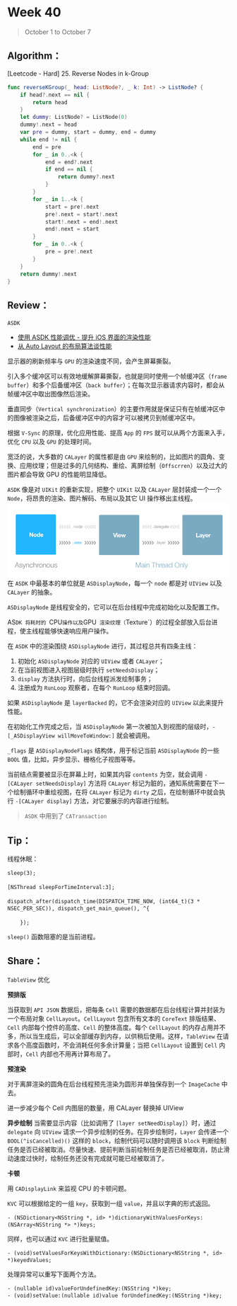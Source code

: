 # Week 40

> October 1 to October 7

## Algorithm：
[Leetcode - Hard] 25. Reverse Nodes in k-Group
```swift
func reverseKGroup(_ head: ListNode?, _ k: Int) -> ListNode? {
    if head?.next == nil {
        return head
    }
    let dummy: ListNode? = ListNode(0)
    dummy!.next = head
    var pre = dummy, start = dummy, end = dummy
    while end != nil {
        end = pre
        for _ in 0..<k {
            end = end?.next
            if end == nil {
                return dummy?.next
            }
        }
        for _ in 1..<k {
            start = pre!.next
            pre!.next = start!.next
            start!.next = end!.next
            end!.next = start
        }
        for _ in 0..<k {
            pre = pre!.next
        }
    }
    return dummy!.next
}
```

## Review：
`ASDK` 
- [使用 ASDK 性能调优 - 提升 iOS 界面的渲染性能](https://draveness.me/asdk-rendering)
- [从 Auto Layout 的布局算法谈性能](https://draveness.me/layout-performance)

显示器的刷新频率与 `GPU` 的渲染速度不同，会产生屏幕撕裂。

引入多个缓冲区可以有效地缓解屏幕撕裂，也就是同时使用一个帧缓冲区（`frame buffer`）和多个后备缓冲区（`back buffer`）；在每次显示器请求内容时，都会从帧缓冲区中取出图像然后渲染。

垂直同步（`Vertical synchronization`）的主要作用就是保证只有在帧缓冲区中的图像被渲染之后，后备缓冲区中的内容才可以被拷贝到帧缓冲区中。

根据 `V-Sync` 的原理，优化应用性能、提高 `App` 的 `FPS` 就可以从两个方面来入手，优化 `CPU` 以及 `GPU` 的处理时间。

宽泛的说，大多数的 `CALayer` 的属性都是由 `GPU` 来绘制的，比如图片的圆角、变换、应用纹理；但是过多的几何结构、重绘、离屏绘制（`Offscrren`）以及过大的图片都会导致 GPU 的性能明显降低。

`ASDK` 像是对 `UIKit` 的重新实现，把整个 `UIKit` 以及 `CALayer` 层封装成一个一个 `Node`，将昂贵的渲染、图片解码、布局以及其它 UI 操作移出主线程。
![](../images/asynchronous.png)
在 `ASDK` 中最基本的单位就是 `ASDisplayNode`，每一个 `node` 都是对 `UIView` 以及 `CALayer` 的抽象。

`ASDisplayNode` 是线程安全的，它可以在后台线程中完成初始化以及配置工作。

AS`DK 将耗时的 `CPU` 操作以及 `GPU` 渲染纹理（`Texture`）的过程全部放入后台进程，使主线程能够快速响应用户操作。

在 `ASDK` 中的渲染围绕 `ASDisplayNode` 进行，其过程总共有四条主线：
1. 初始化 `ASDisplayNode` 对应的 `UIView` 或者 `CALayer`；
2. 在当前视图进入视图层级时执行 `setNeedsDisplay`；
3. `display` 方法执行时，向后台线程派发绘制事务；
4. 注册成为 `RunLoop` 观察者，在每个 `RunLoop` 结束时回调。

如果 `ASDisplayNode` 是 `layerBacked` 的，它不会渲染对应的 `UIView` 以此来提升性能。

在初始化工作完成之后，当 `ASDisplayNode` 第一次被加入到视图的层级时，`-[_ASDisplayView willMoveToWindow:]` 就会被调用。

`_flags` 是 `ASDisplayNodeFlags` 结构体，用于标记当前 `ASDisplayNode` 的一些 `BOOL` 值，比如，异步显示、栅格化子视图等等。

当前结点需要被显示在屏幕上时，如果其内容 `contents` 为空，就会调用 `-[CALayer setNeedsDisplay]` 方法将 `CALayer` 标记为脏的，通知系统需要在下一个绘制循环中重绘视图，在将 `CALayer` 标记为 `dirty` 之后，在绘制循环中就会执行 `-[CALayer display]` 方法，对它要展示的内容进行绘制。

> `ASDK` 中用到了 `CATransaction`

## Tip：
线程休眠：
```objc
sleep(3);

[NSThread sleepForTimeInterval:3];

dispatch_after(dispatch_time(DISPATCH_TIME_NOW, (int64_t)(3 * NSEC_PER_SEC)), dispatch_get_main_queue(), ^{
        
    });
```

`sleep()` 函数阻塞的是当前进程。

## Share：


`TableView` 优化

**预排版**

当获取到 `API JSON` 数据后，把每条 `Cell` 需要的数据都在后台线程计算并封装为一个布局对象 `CellLayout`。`CellLayout` 包含所有文本的 `CoreText` 排版结果、`Cell` 内部每个控件的高度、`Cell` 的整体高度。每个 `CellLayout` 的内存占用并不多，所以当生成后，可以全部缓存到内存，以供稍后使用。这样，`TableView` 在请求各个高度函数时，不会消耗任何多余计算量；当把 `CellLayout` 设置到 `Cell` 内部时，`Cell` 内部也不用再计算布局了。

**预渲染**

对于离屏渲染的圆角在后台线程预先渲染为圆形并单独保存到一个 `ImageCache` 中去。

进一步减少每个 Cell 内图层的数量，用 CALayer 替换掉 UIView

**异步绘制**
当需要显示内容（比如调用了 `[layer setNeedDisplay]`）时，通过 `delegate` 向 `UIView` 请求一个异步绘制的任务。在异步绘制时，`Layer` 会传递一个 `BOOL(^isCancelled)()` 这样的 `block`，绘制代码可以随时调用该 `block` 判断绘制任务是否已经被取消。尽量快速、提前判断当前绘制任务是否已经被取消，防止滑动速度过快时，绘制任务还没有完成就可能已经被取消了。

**卡顿**

用 `CADisplayLink` 来监视 CPU 的卡顿问题。

`KVC` 可以根据给定的一组 `key`，获取到一组 `value`，并且以字典的形式返回。
```objc
- (NSDictionary<NSString *, id> *)dictionaryWithValuesForKeys:(NSArray<NSString *> *)keys;
```
同样，也可以通过 `KVC` 进行批量赋值。
```objc
- (void)setValuesForKeysWithDictionary:(NSDictionary<NSString *, id> *)keyedValues;
```

处理异常可以重写下面两个方法。
```objc
- (nullable id)valueForUndefinedKey:(NSString *)key;
- (void)setValue:(nullable id)value forUndefinedKey:(NSString *)key;
```
